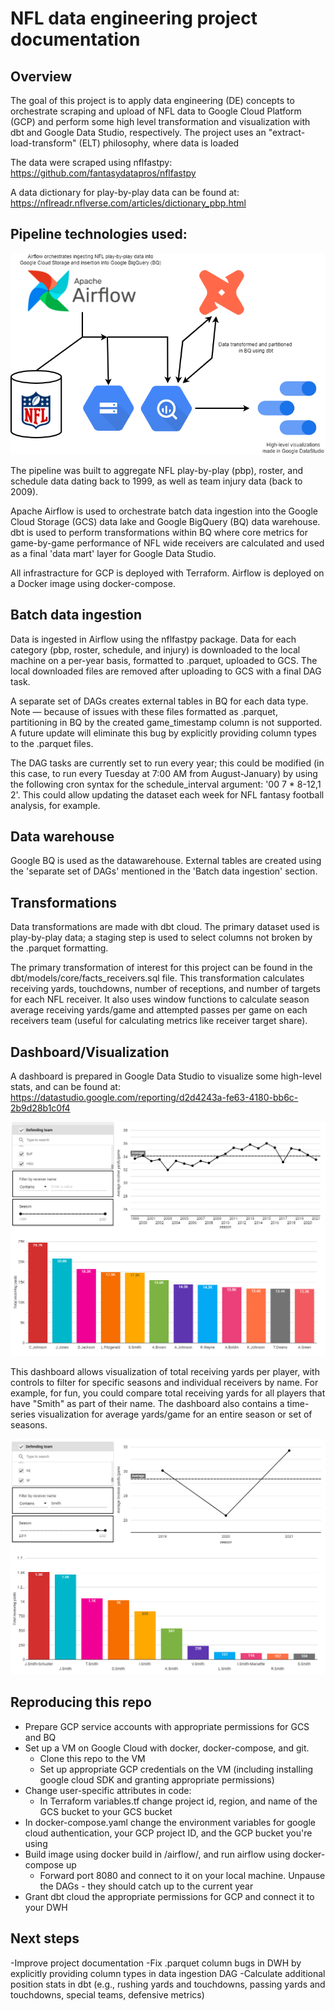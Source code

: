 # NFL data engineering project documentation

## Overview

The goal of this project is to apply data engineering (DE) concepts to orchestrate scraping and upload of NFL data to Google Cloud Platform (GCP) and perform some high level transformation and visualization with dbt and Google Data Studio, respectively. The project uses an "extract-load-transform" (ELT) philosophy, where data is loaded 

The data were scraped using nflfastpy: https://github.com/fantasydatapros/nflfastpy

A data dictionary for play-by-play data can be found at: https://nflreadr.nflverse.com/articles/dictionary_pbp.html


## Pipeline technologies used:

![Alt text](/NFL_DE_flowchart_diagram.png "Data pipeline visualization")

The pipeline was built to aggregate NFL play-by-play (pbp), roster, and schedule data dating back to 1999, as well as team injury data (back to 2009).

Apache Airflow is used to orchestrate batch data ingestion into the Google Cloud Storage (GCS) data lake and Google BigQuery (BQ) data warehouse. dbt is used to perform transformations within BQ where core metrics for game-by-game performance of NFL wide receivers are calculated and used as a final 'data mart' layer for Google Data Studio.

All infrastracture for GCP is deployed with Terraform. Airflow is deployed on a Docker image using docker-compose.

## Batch data ingestion

Data is ingested in Airflow using the nflfastpy package. Data for each category (pbp, roster, schedule, and injury) is downloaded to the local machine on a per-year basis, formatted to .parquet, uploaded to GCS. The local downloaded files are removed after uploading to GCS with a final DAG task.

A separate set of DAGs creates external tables in BQ for each data type. Note — because of issues with these files formatted as .parquet, partitioning in BQ by the created game_timestamp column is not supported. A future update will eliminate this bug by explicitly providing column types to the .parquet files.

The DAG tasks are currently set to run every year; this could be modified (in this case, to run every Tuesday at 7:00 AM from August-January) by using the following cron syntax for the schedule_interval argument: '00 7 * 8-12,1 2'. This could allow updating the dataset each week for NFL fantasy football analysis, for example.

## Data warehouse

Google BQ is used as the datawarehouse. External tables are created using the 'separate set of DAGs' mentioned in the 'Batch data ingestion' section.

## Transformations

Data transformations are made with dbt cloud. The primary dataset used is play-by-play data; a staging step is used to select columns not broken by the .parquet formatting. 

The primary transformation of interest for this project can be found in the dbt/models/core/facts_receivers.sql file. This transformation calculates receiving yards, touchdowns, number of receptions, and number of targets for each NFL receiver. It also uses window functions to calculate season average receiving yards/game and attempted passes per game on each receivers team (useful for calculating metrics like receiver target share).

## Dashboard/Visualization

A dashboard is prepared in Google Data Studio to visualize some high-level stats, and can be found at: https://datastudio.google.com/reporting/d2d4243a-fe63-4180-bb6c-2b9d28b1c0f4

![Alt text](/Dashboard_example_1.png "Dashboard overview example")

This dashboard allows visualization of total receiving yards per player, with controls to filter for specific seasons and individual receivers by name. For example, for fun, you could compare total receiving yards for all players that have "Smith" as part of their name. The dashboard also contains a time-series visualization for average yards/game for an entire season or set of seasons.

![Alt text](/Dashboard_example_2.png "Dashboard example 2")

## Reproducing this repo

- Prepare GCP service accounts with appropriate permissions for GCS and BQ
- Set up a VM on Google Cloud with docker, docker-compose, and git.
    - Clone this repo to the VM
    - Set up appropriate GCP credentials on the VM (including installing google cloud SDK and granting appropriate permissions)
- Change user-specific attributes in code:
    - In Terraform variables.tf change project id, region, and name of the GCS bucket to your GCS bucket
- In docker-compose.yaml change the environment variables for google cloud authentication, your GCP project ID, and the GCP bucket you're using
- Build image using docker build in /airflow/, and run airflow using docker-compose up
    - Forward port 8080 and connect to it on your local machine. Unpause the DAGs - they should catch up to the current year
- Grant dbt cloud the appropriate permissions for GCP and connect it to your DWH

## Next steps

-Improve project documentation
-Fix .parquet column bugs in DWH by explicitly providing column types in data ingestion DAG
-Calculate additional position stats in dbt (e.g., rushing yards and touchdowns, passing yards and touchdowns, special teams, defensive metrics)
